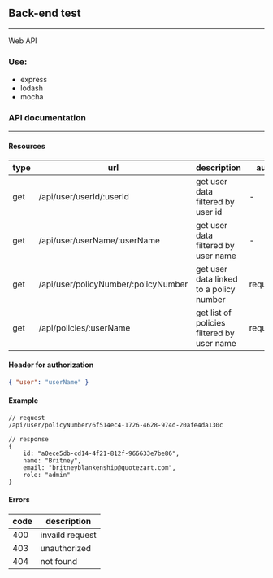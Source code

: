 ## Back-end test

---

Web API

### Use:

- express
- lodash
- mocha

### API documentation

---

#### Resources

| type | url                                  | description                                | auth     |
| ---- | ------------------------------------ | ------------------------------------------ | -------- |
| get  | /api/user/userId/:userId             | get user data filtered by user id          | -        |
| get  | /api/user/userName/:userName         | get user data filtered by user name        | -        |
| get  | /api/user/policyNumber/:policyNumber | get user data linked to a policy number    | required |
| get  | /api/policies/:userName              | get list of policies filtered by user name | required |

#### Header for authorization

```json
{ "user": "userName" }
```

#### Example

```jason
// request
/api/user/policyNumber/6f514ec4-1726-4628-974d-20afe4da130c

// response
{
    id: "a0ece5db-cd14-4f21-812f-966633e7be86",
    name: "Britney",
    email: "britneyblankenship@quotezart.com",
    role: "admin"
}
```

#### Errors

| code | description     |
| ---- | --------------- |
| 400  | invaild request |
| 403  | unauthorized    |
| 404  | not found       |
